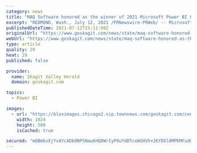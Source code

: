```yaml
---
category: news
title: "MAQ Software honored as the winner of 2021 Microsoft Power BI Partner of the Year Award"
excerpt: "REDMOND, Wash., July 12, 2021 /PRNewswire-PRWeb/ -- Microsoft announced today that MAQ Software has won the 2021 Microsoft Power BI Partner of the Year Award. MAQ Software was selected for ..."
publishedDateTime: 2021-07-12T15:11:00Z
originalUrl: "https://www.goskagit.com/news/state/maq-software-honored-as-the-winner-of-2021-microsoft-power-bi-partner-of-the-year/article_b6f0840a-a8d4-5c68-b735-913a0aacf0ea.html"
webUrl: "https://www.goskagit.com/news/state/maq-software-honored-as-the-winner-of-2021-microsoft-power-bi-partner-of-the-year/article_b6f0840a-a8d4-5c68-b735-913a0aacf0ea.html"
type: article
quality: 29
heat: 29
published: false

provider:
  name: Skagit Valley Herald
  domain: goskagit.com

topics:
  - Power BI

images:
  - url: "https://bloximages.chicago2.vip.townnews.com/goskagit.com/content/tncms/custom/image/e1586314-89a9-11e7-be8f-ef31f934c462.png"
    width: 1024
    height: 500
    isCached: true

secured: "mQBmbvXjYvAYcADb0NPSNew6HQ0WrIyP0uYdDTceWSHVh+2KYDXl0MPKMFudOIf7VcDsmnFWDg0PFAFgOprTjNY/zd5gAqegELpqUrkMPnd3j3X0V3KT1d7J8bN1SdXsLHsoM6rQ33Ui4lpwHGt8WgPg4mTcuAQUM+AtCh3+ZmXhNJCHvfIlDu7kEdkPpYMlLekeEVf6vSutpYzmwDY+HlcvttvWdaoZqm7tjfWPX6KNLctavoRG8Afw0KjZhqxfBIk5eieDm26hsUHW+xVHhjgmiCkIzNfFgO0+ODvbsvWn0wTiDODD0AGgOCaJXtSOg6yiZCh6ZCyrGfCkM+jRnN1/1GpHSEhrLHlcOEx8Zhw=;n4zM/oxAVrcIpGxSG6F9kA=="
---
```


